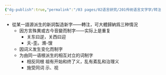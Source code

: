 ```yaml
---
{"dg-publish":true,"permalink":"/03 pages/02语言研究/201传统语言文字学/转注/","tags":["语言学"],"created":"2024-11-30T21:04:08.684+08:00","updated":"2025-03-01T22:57:57.830+08:00"}
---
```


- 從某一語源派生的新詞製造新字——轉注，可大體歸納爲三种情況
	- 因方言殊異或古今音變而制字——实际上是重复
		- 关东曰逆，关西曰迎
		- 夭-歪。滫-馊
	- 因词义发生变化而制字
	- 为由同一语根派生的相互对立的词制字
		- 相反同根 祖有开始和终了义，乱有紊乱和治理义
		- 施受同词 示、视